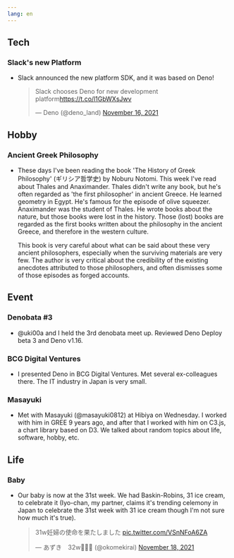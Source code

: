 ```yaml
---
lang: en
---
```


## Tech

### Slack's new Platform

- Slack announced the new platform SDK, and it was based on Deno!

  <blockquote class="twitter-tweet"><p lang="en" dir="ltr">Slack chooses Deno for new development platform<a href="https://t.co/l1GbWXsJwv">https://t.co/l1GbWXsJwv</a></p>&mdash; Deno (@deno_land) <a href="https://twitter.com/deno_land/status/1460681995231576068?ref_src=twsrc%5Etfw">November 16, 2021</a></blockquote> <script async src="https://platform.twitter.com/widgets.js" charset="utf-8"></script>

## Hobby

### Ancient Greek Philosophy

- These days I've been reading the book 'The History of Greek Philosophy' (ギリシア哲学史) by Noburu Notomi. This week I've read about Thales and Anaximander. Thales didn't write any book, but he's often regarded as 'the first philosopher' in ancient Greece. He learned geometry in Egypt. He's famous for the episode of olive squeezer. Anaximander was the student of Thales. He wrote books about the nature, but those books were lost in the history. Those (lost) books are regarded as the first books written about the philosophy in the ancient Greece, and therefore in the western culture.

  This book is very careful about what can be said about these very ancient philosophers, especially when the surviving materials are very few. The author is very critical about the credibility of the existing anecdotes attributed to those philosophers, and often dismisses some of those episodes as forged accounts.

## Event

### Denobata #3

- @uki00a and I held the 3rd denobata meet up. Reviewed Deno Deploy beta 3 and Deno v1.16.

### BCG Digital Ventures

- I presented Deno in BCG Digital Ventures. Met several ex-colleagues there. The IT industry in Japan is very small.

### Masayuki

- Met with Masayuki (@masayuki0812) at Hibiya on Wednesday. I worked with him in GREE 9 years ago, and after that I worked with him on C3.js, a chart library based on D3. We talked about random topics about life, software, hobby, etc.

## Life

### Baby

- Our baby is now at the 31st week. We had Baskin-Robins, 31 ice cream, to celebrate it (Iyo-chan, my partner, claims it's trending celemony in Japan to celebrate the 31st week with 31 ice cream though I'm not sure how much it's true).

  <blockquote class="twitter-tweet"><p lang="ja" dir="ltr">31w妊婦の使命を果たしました <a href="https://t.co/VSnNFoA6ZA">pic.twitter.com/VSnNFoA6ZA</a></p>&mdash; あずき　32w🐘🦕🦖 (@okomekirai) <a href="https://twitter.com/okomekirai/status/1461276041175990279?ref_src=twsrc%5Etfw">November 18, 2021</a></blockquote> <script async src="https://platform.twitter.com/widgets.js" charset="utf-8"></script>
